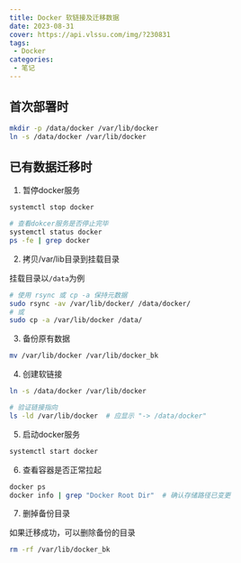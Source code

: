 ```yaml
---
title: Docker 软链接及迁移数据
date: 2023-08-31
cover: https://api.vlssu.com/img/?230831
tags:
 - Docker
categories: 
 - 笔记
---
```


## 首次部署时

```bash
mkdir -p /data/docker /var/lib/docker
ln -s /data/docker /var/lib/docker
```

## 已有数据迁移时

1. 暂停docker服务

```bash
systemctl stop docker

# 查看dokcer服务是否停止完毕
systemctl status docker
ps -fe | grep docker
```

2. 拷贝/var/lib目录到挂载目录

挂载目录以`/data`为例
```bash
# 使用 rsync 或 cp -a 保持元数据
sudo rsync -av /var/lib/docker/ /data/docker/
# 或
sudo cp -a /var/lib/docker /data/
```

3. 备份原有数据

```bash
mv /var/lib/docker /var/lib/docker_bk
```

4. 创建软链接

```bash
ln -s /data/docker /var/lib/docker

# 验证链接指向
ls -ld /var/lib/docker  # 应显示 "-> /data/docker"
```

5. 启动docker服务

```bash
systemctl start docker
```

6. 查看容器是否正常拉起

```bash
docker ps
docker info | grep "Docker Root Dir"  # 确认存储路径已变更
```

7. 删掉备份目录

如果迁移成功，可以删除备份的目录

```bash
rm -rf /var/lib/docker_bk
```
